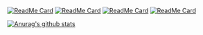 
[![ReadMe Card](https://github-readme-stats.vercel.app/api/pin/?username=wangjiewangjie&repo=vue-pc-template&show_owner=true&title_color=4fc08d&icon_color=4fc08d)](https://github.com/wangjiewangjie/vue-pc-template)
[![ReadMe Card](https://github-readme-stats.vercel.app/api/pin/?username=wangjiewangjie&repo=vue-h5-template&show_owner=true&title_color=4fc08d&icon_color=4fc08d)](https://github.com/wangjiewangjie/vue-h5-template)
[![ReadMe Card](https://github-readme-stats.vercel.app/api/pin/?username=wangjiewangjie&repo=react-pc-template&show_owner=true&title_color=61dafb&icon_color=61dafb)](https://github.com/wangjiewangjie/react-pc-template)
[![ReadMe Card](https://github-readme-stats.vercel.app/api/pin/?username=wangjiewangjie&repo=wangjiewangjie.github.io&show_owner=true&title_color=4fc08d&icon_color=4fc08d)](https://github.com/wangjiewangjie/wangjiewangjie.github.io)

<!--
4fc08d  vue
61dafb  react
-->


[![Anurag's github stats](https://github-readme-stats.vercel.app/api?username=wangjiewangjie&show_icons=true)](https://github.com/wangjiewangjie/wangjiewangjie)


<!--
**wangjiewangjie/wangjiewangjie** is a ✨ _special_ ✨ repository because its `README.md` (this file) appears on your GitHub profile.

Here are some ideas to get you started:

- 🔭 I’m currently working on ...
- 🌱 I’m currently learning ...
- 👯 I’m looking to collaborate on ...
- 🤔 I’m looking for help with ...
- 💬 Ask me about ...
- 📫 How to reach me: ...
- 😄 Pronouns: ...
- ⚡ Fun fact: ...
-->

